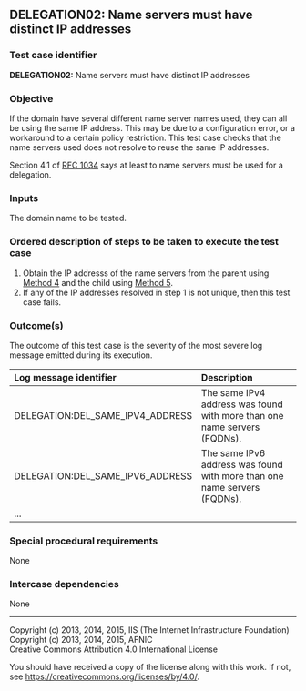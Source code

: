 ## DELEGATION02: Name servers must have distinct IP addresses

### Test case identifier

**DELEGATION02:** Name servers must have distinct IP addresses

### Objective

If the domain have several different name server names used, they can all
be using the same IP address. This may be due to a configuration error, or
a workaround to a certain policy restriction. This test case checks that
the name servers used does not resolve to reuse the same IP addresses.

Section 4.1 of [RFC 1034](https://tools.ietf.org/html/rfc1034) says at least
to name servers must be used for a delegation.

### Inputs

The domain name to be tested.

### Ordered description of steps to be taken to execute the test case

1. Obtain the IP addresss of the name servers from the parent using [Method
4](../Methods.md#method-4-obtain-glue-address-records-from-parent) and the child using
   [Method 5](../Methods.md#method-5-obtain-the-name-server-address-records-from-child).
2. If any of the IP addresses resolved in step 1 is not unique, then this
   test case fails.

### Outcome(s)

The outcome of this test case is the severity of the most severe log
message emitted during its execution.

| Log message identifier            | Description                                                              |
|:----------------------------------|:-------------------------------------------------------------------------|
| DELEGATION:DEL_SAME_IPV4_ADDRESS  | The same IPv4 address was found with more than one name servers (FQDNs). |
| DELEGATION:DEL_SAME_IPV6_ADDRESS  | The same IPv6 address was found with more than one name servers (FQDNs). |
| ...                               |                                                                          |

### Special procedural requirements

None 

### Intercase dependencies

None

-------

Copyright (c) 2013, 2014, 2015, IIS (The Internet Infrastructure Foundation)  
Copyright (c) 2013, 2014, 2015, AFNIC  
Creative Commons Attribution 4.0 International License

You should have received a copy of the license along with this
work.  If not, see <https://creativecommons.org/licenses/by/4.0/>.
